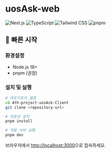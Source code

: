 # uosAsk-web

![Next.js](https://img.shields.io/badge/Next.js-15.5.3-black?logo=next.js)
![TypeScript](https://img.shields.io/badge/TypeScript-5.9.2-blue?logo=typescript)
![Tailwind CSS](https://img.shields.io/badge/Tailwind_CSS-4.1.13-06B6D4?logo=tailwindcss)
![pnpm](https://img.shields.io/badge/pnpm-10.15.1-orange?logo=pnpm)

## 🚀 빠른 시작

### 환경설정

- Node.js 18+
- pnpm (권장)

### 설치 및 실행

```bash
# 레포지토리 클론
cd 4th-project-uosAsk-Client
git clone <repository-url>

# 의존성 설치
pnpm install

# 개발 서버 실행
pnpm dev
```

브라우저에서 [http://localhost:3000](http://localhost:3000)으로 접속하세요.
